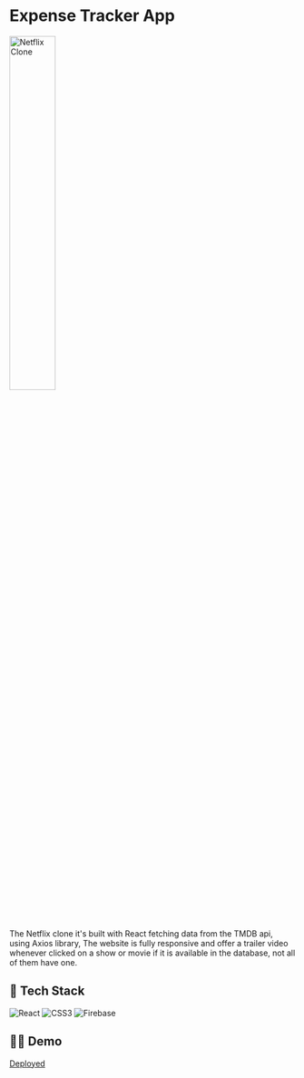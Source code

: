 # Expense Tracker App

<img src="https://res.cloudinary.com/mike88/image/upload/v1640767077/Expense_Tracker_uylo31.jpg" title="Netflix Clone" alt="Netflix Clone" width="40%"/>

The Netflix clone it's built with React fetching data from the TMDB api, using Axios library, The website is fully responsive and offer
a trailer video whenever clicked on a show or movie if it is available in the database, not all of them have one.



## 🥞 Tech Stack

![React](https://img.shields.io/badge/react-%2320232a.svg?style=for-the-badge&logo=react&logoColor=%2361DAFB)
![CSS3](https://img.shields.io/badge/css3-%231572B6.svg?style=for-the-badge&logo=css3&logoColor=white)
![Firebase](https://img.shields.io/badge/firebase-%23039BE5.svg?style=for-the-badge&logo=firebase)



## 🚀🚀 Demo

<a href="https://trusting-rosalind-5dcb22.netlify.app/">Deployed</a> 
